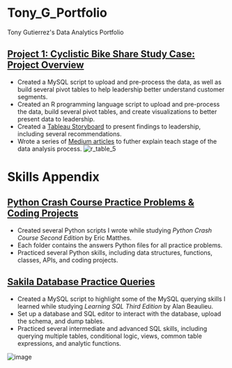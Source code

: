 # Tony_G_Portfolio
Tony Gutierrez's Data Analytics Portfolio

## [Project 1: Cyclistic Bike Share Study Case: Project Overview](https://github.com/eangutierrez/Cyclistic_Bike_Share)
* Created a MySQL script to upload and pre-process the data, as well as build several pivot tables to help leadership better understand customer segments.
* Created an R programming language script to upload and pre-process the data, build several pivot tables, and create visualizations to better present data to leadership.
* Created a [Tableau Storyboard](https://public.tableau.com/app/profile/tony.gutierrez/viz/CyclisticBikeShare_16843493078500/Story1) to present findings to leadership, including several recommendations.
* Wrote a series of [Medium articles](https://medium.com/@tonygutierrez_60520/cyclistic-bike-share-business-case-introduction-f3efb2294687) to futher explain teach stage of the data analysis process.
![r_table_5](https://github.com/eangutierrez/Cyclistic_Bike_Share/assets/92600212/01debb1e-69cc-4efa-844c-3189b6d9bb25)

# Skills Appendix
## [Python Crash Course Practice Problems & Coding Projects](https://github.com/eangutierrez/Python_Crash_Course_Exercises)
* Created several Python scripts I wrote while studying _Python Crash Course Second Edition_ by Eric Matthes. 
* Each folder contains the answers Python files for all practice problems.
* Practiced several Python skills, including data structures, functions, classes, APIs, and coding projects.

## [Sakila Database Practice Queries](https://github.com/eangutierrez/Sakila_Practice_Queries)
* Created a MySQL script to highlight some of the MySQL querying skills I learned while studying _Learning SQL Third Edition_ by Alan Beaulieu.
* Set up a database and SQL editor to interact with the database, upload the schema, and dump tables.
* Practiced several intermediate and advanced SQL skills, including querying multiple tables, conditional logic, views, common table expressions, and analytic functions.

![image](https://github.com/eangutierrez/Sakila_Practice_Queries/assets/92600212/79b59198-1c66-4d46-a876-9f823067fa75)

